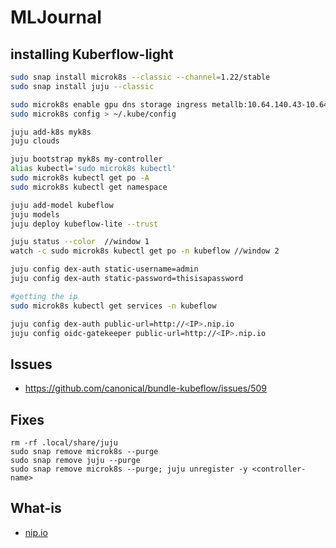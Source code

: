 # MLJournal

## installing Kuberflow-light
```bash
sudo snap install microk8s --classic --channel=1.22/stable
sudo snap install juju --classic

sudo microk8s enable gpu dns storage ingress metallb:10.64.140.43-10.64.140.49 
sudo microk8s config > ~/.kube/config

juju add-k8s myk8s
juju clouds

juju bootstrap myk8s my-controller
alias kubectl='sudo microk8s kubectl'
sudo microk8s kubectl get po -A
sudo microk8s kubectl get namespace

juju add-model kubeflow
juju models
juju deploy kubeflow-lite --trust

juju status --color  //window 1
watch -c sudo microk8s kubectl get po -n kubeflow //window 2

juju config dex-auth static-username=admin
juju config dex-auth static-password=thisisapassword

#getting the ip
sudo microk8s kubectl get services -n kubeflow

juju config dex-auth public-url=http://<IP>.nip.io
juju config oidc-gatekeeper public-url=http://<IP>.nip.io
```
## Issues
- https://github.com/canonical/bundle-kubeflow/issues/509

## Fixes
```
rm -rf .local/share/juju
sudo snap remove microk8s --purge
sudo snap remove juju --purge
sudo snap remove microk8s --purge; juju unregister -y <controller-name>
```
## What-is
- [nip.io](https://cluedin-io.github.io/Home/faq/nip/)
